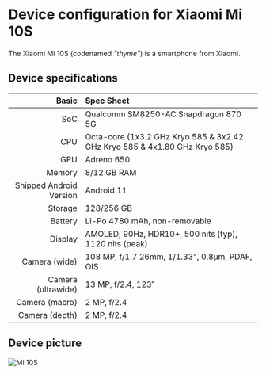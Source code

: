 
 Device configuration for Xiaomi Mi 10S
 =========================================

 The Xiaomi Mi 10S (codenamed _"thyme"_) is a smartphone from Xiaomi.

 ## Device specifications

 Basic   | Spec Sheet
 -------:|:-------------------------
 SoC     | Qualcomm SM8250-AC Snapdragon 870 5G
 CPU     | Octa-core (1x3.2 GHz Kryo 585 & 3x2.42 GHz Kryo 585 & 4x1.80 GHz Kryo 585)
 GPU     | Adreno 650
 Memory  | 8/12 GB RAM
 Shipped Android Version | Android 11
 Storage | 128/256 GB
 Battery | Li-Po 4780 mAh, non-removable
 Display | AMOLED, 90Hz, HDR10+, 500 nits (typ), 1120 nits (peak)
 Camera (wide) | 108 MP, f/1.7 26mm, 1/1.33", 0.8µm, PDAF, OIS
 Camera (ultrawide) | 13 MP, f/2.4, 123˚
 Camera (macro) | 2 MP, f/2.4
 Camera (depth) | 2 MP, f/2.4 

 ## Device picture

 ![Mi 10S](https://fdn2.gsmarena.com/vv/pics/xiaomi/xiaomi-mi-10s-2.jpg)
 